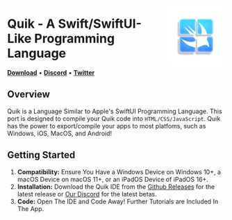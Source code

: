 <p align="right">
  <img align="right" height="140" src="https://github.com/Broco8Dev/Quik/blob/main/SwiftUIForWindowsLogo.png?raw=true" alt="Logo" style="float: right; border-radius: 10px;"/>
</p>

<h1 align="left">Quik - A Swift/SwiftUI-Like Programming Language</h1>

<p align="left">
  <strong><a href="https://github.com/Broco8Dev/SwiftUI-Windows/releases/latest">Download</a></strong>
  •
  <strong><a href="https://discord.gg/nocturna">Discord</a></strong>
  •
  <strong><a href="https://twitter.com/Broco8Real">Twitter</a></strong>
</p>

## Overview

Quik is a Language Similar to Apple's SwiftUI Programming Language. This port is designed to compile your Quik code into `HTML/CSS/JavaScript`. Quik has the power to export/compile your apps to most platfoms, such as Windows, iOS, MacOS, and Android!

## Getting Started

1. **Compatibility:** Ensure You Have a Windows Device on Windows 10+, a macOS Device on macOS 11+, or an iPadOS Device of iPadOS 16+.
2. **Installation:** Download the Quik IDE from the [Github Releases](https://github.com/Broco8Real/Quik/releases/latest) for the latest release or [Our Discord](https://discord.gg/nocturna) for the latest betas.
3. **Code:** Open The IDE and Code Away! Further Tutorials are Included In The App.
